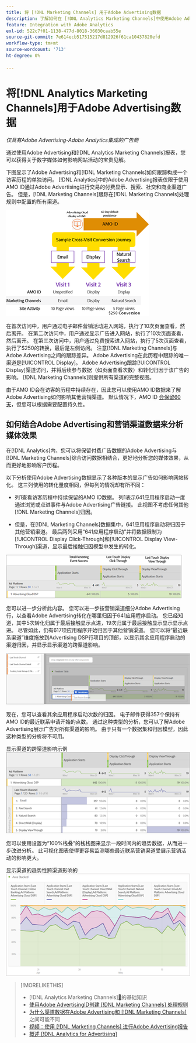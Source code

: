 ```yaml
---
title: 将 [!DNL Marketing Channels] 用于Adobe Advertising数据
description: 了解如何在 [!DNL Analytics Marketing Channels]中使用Adobe Advertising数据。
feature: Integration with Adobe Analytics
exl-id: 522c7f01-1138-477d-8018-36030caab55e
source-git-commit: 7e614ecb517515217d812926f61ca10437820efd
workflow-type: tm+mt
source-wordcount: '713'
ht-degree: 0%

---
```


# 将[!DNL Analytics Marketing Channels]用于Adobe Advertising数据

*仅具有Adobe Advertising-Adobe Analytics集成的广告商*

通过使用Adobe Advertising和[!DNL Analytics Marketing Channels]报表，您可以获得关于数字媒体如何影响网站活动的宝贵见解。

<!-- from video: By using Marketing Channels with your Adobe Advertising data, you can get a more holistic view of how your advertising efforts are affecting site behavior. In particular, you can see the value of your view-through and click-through data, and how your advertising assists or is assisted by other channels. -->

下图显示了Adobe Advertising和[!DNL Marketing Channels]如何跟踪构成一个访客历程的单独访问。 [!DNL Analytics]中的Adobe Advertising报表仅限于使用AMO ID通过Adobe Advertising进行交易的付费显示、搜索、社交和商业渠道广告。 但是，[!DNL Marketing Channels]跟踪在[!DNL Marketing Channels]处理规则中配置的所有渠道。

![Adobe Advertising和[!DNL Marketing Channels]如何跟踪访客历程中的个人访问](/help/integrations/assets/a4adc-mc-sample-journey2.png)

在首次访问中，用户通过电子邮件营销活动进入网站，执行了10次页面查看，然后离开。 在第二次访问中，用户通过显示广告进入网站，执行了10次页面查看，然后离开。 在第三次访问中，用户通过免费搜索进入网站，执行了5次页面查看，执行了$250的转换，最后是左侧访问。 注意[!DNL Marketing Channels]与Adobe Advertising之间的跟踪差异。 Adobe Advertising在此历程中跟踪的唯一渠道是[!UICONTROL Display]。 Adobe Advertising跟踪[!UICONTROL Display]渠道访问，并将后续参与数据（如页面查看次数）和转化归因于该广告的影响。 [!DNL Marketing Channels]则提供所有渠道的完整视图。

由于AMO ID会在访客的历程中持续存在，因此您可以使用AMO ID数据来了解Adobe Advertising如何影响其他营销渠道。 默认情况下，AMO ID [会保留60天](/help/integrations/analytics/overview.md)，但您可以根据需要配置持久性。

## 如何结合Adobe Advertising和营销渠道数据来分析媒体效果

在[!DNL Analytics]内，您可以将保留付费广告数据的Adobe Advertising与[!DNL Marketing Channels]综合访问数据相结合，更好地分析您的媒体效果，从而更好地影响客户历程。

以下分析使用Adobe Advertising数据显示了各种版本的显示广告如何影响网站转化。 这三列使用的转化量度相同，但每列的情况却有所不同：

* 列1查看访客历程中持续保留的AMO ID数据。 列1表示641应用程序启动一度通过浏览或点进事件与Adobe Advertising广告链接。 此视图不考虑任何其他[!DNL Marketing Channels]归因。

* 但是，在[!DNL Marketing Channels]数据集中，641应用程序启动将归因于其他营销渠道。 最后两列采用“641应用程序启动”并将数据限制为[!UICONTROL Display Click-Through]和[!UICONTROL Display View-Through]渠道，显示最后接触归因模型中发生的转化。

![显示广告如何影响网站转化示例](/help/integrations/assets/a4adc-mc-display-impact.png)

您可以进一步分析此内容。 您可以进一步按营销渠道细分Adobe Advertising行，以查看Adobe Advertising转化在哪里归因于641应用程序启动。 您已经知道，其中5次转化归属于最后接触显示点进，19次归属于最后接触显示显示显示点进。 尽管如此，仍有617项应用程序开始归因于其他营销渠道。 您可以将“最近联系渠道”维度拖放到Advertising DSP行项目的顶部，以显示其余应用程序启动的渠道归因，并显示显示渠道的跨渠道影响。

![如何添加最近联系渠道维度](/help/integrations/assets/a4adc-mc-display-impact-ltc.png)

现在，您可以查看其余应用程序启动次数的归因。 电子邮件获得357个保持有AMO ID的最近联系申请开始的点数。 通过这种类型的分析，您可以了解Adobe Advertising展示广告对所有渠道的影响。 由于只有一个数据集和归因模型，因此这种类型的分析将不可用。

显示渠道的跨渠道影响示例![](/help/integrations/assets/a4adc-mc-display-impact-x-channel.png)

您可以使用设置为“100%栈叠”的栈栈图来显示一段时间内的趋势数据，从而进一步改进分析。 此可视化图表使得更容易监测哪些最近联系营销渠道受展示营销活动的影响更大。

显示渠道的趋势性跨渠道影响的![示例](/help/integrations/assets/a4adc-mc-display-impact-x-channel-trend.png)

>[!MORELIKETHIS]
>
>*  [!DNL Analytics Marketing Channels][&#128279;](mc-overview.md)的基础知识
>* [使用Adobe AdvertisingID创建 [!DNL Marketing Channels] 处理规则](mc-ids.md)
>* [为什么渠道数据在Adobe Advertising和 [!DNL Marketing Channels]](mc-data-variances.md)之间可能不同
>* [视频：使用 [!DNL Marketing Channels] 进行Adobe Advertising报告](https://experienceleague.adobe.com/docs/advertising-learn/tutorials/analytics/analytics-reporting-a4adc.html)
>* [概述 [!DNL Analytics for Advertising]](/help/integrations/analytics/overview.md)
